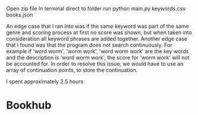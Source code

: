 Open zip file
In terminal direct to folder
run python main.py keywords.csv books.json

An edge case that I ran into was if the same keyword was part of the same genre and scoring process
at first no score was shown, but when taken into consideration all keyword phrases are added together.
Another edge case that I found was that the program does not search continuously. For example
if 'word worm', 'worm work', 'word worm work' are the key words and the description is  'word worm work', the score for
'worm work' will not be accounted for. In order to resolve this issue, we would have to use an array of continuation points, to store the continuation.

I spent approximately 2.5 hours 
# Bookhub
